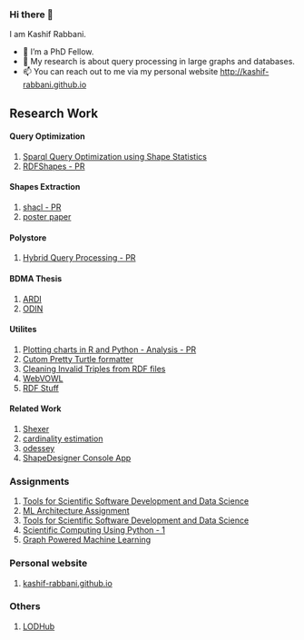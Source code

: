 
### Hi there 👋

I am Kashif Rabbani. 

- 🔭 I’m a PhD Fellow. 
- 🌱 My research is about query processing in large graphs and databases. 
- 📫 You can reach out to me via my personal website http://kashif-rabbani.github.io



## Research Work

#### Query Optimization

1. [Sparql Query Optimization using Shape Statistics](https://github.com/Kashif-Rabbani/sparql-optimization)
2. [RDFShapes - PR ](https://github.com/Kashif-Rabbani/RDFShapes)


#### Shapes Extraction

1. [shacl - PR](https://github.com/Kashif-Rabbani/shacl)
2. [poster paper](https://github.com/Kashif-Rabbani/validatingshapes)


#### Polystore

1. [Hybrid Query Processing - PR ](https://github.com/Kashif-Rabbani/polystore)


#### BDMA Thesis


1. [ARDI](https://github.com/Kashif-Rabbani/ARDI)
2. [ODIN](https://github.com/Kashif-Rabbani/ODIN)


#### Utilites

1. [Plotting charts in R and Python - Analysis - PR ](https://github.com/Kashif-Rabbani/Analysis)
2. [Cutom Pretty Turtle formatter](https://github.com/Kashif-Rabbani/turtle-formatter-custom)
3. [Cleaning Invalid Triples from RDF files](https://github.com/Kashif-Rabbani/cleaner)
4. [WebVOWL](https://github.com/Kashif-Rabbani/WebVOWL)
5. [RDF Stuff](https://github.com/Kashif-Rabbani/RDFStuff)



#### Related Work

1. [Shexer](https://github.com/Kashif-Rabbani/shexer)
2. [cardinality estimation](https://github.com/Kashif-Rabbani/ce)
3. [odessey](https://github.com/Kashif-Rabbani/odessey)
4. [ShapeDesigner Console App](https://github.com/Kashif-Rabbani/ShapeDesignerConsoleApp)


### Assignments

1. [Tools for Scientific Software Development and Data Science](https://github.com/Kashif-Rabbani/sci-sw-dev-2021)
2. [ML Architecture Assignment](https://github.com/Kashif-Rabbani/ml-architecture-assignment)
3. [Tools for Scientific Software Development and Data Science](https://github.com/Kashif-Rabbani/analyse_diff_sol_rad)
4. [Scientific Computing Using Python - 1](https://github.com/Kashif-Rabbani/SCP-1-Solution)
5. [Graph Powered Machine Learning](https://github.com/Kashif-Rabbani/GPML-Exercises)


### Personal website

1. [kashif-rabbani.github.io](https://github.com/Kashif-Rabbani/Kashif-Rabbani.github.io)


### Others

1. [LODHub](https://github.com/Kashif-Rabbani/LODHub.Documentation)


